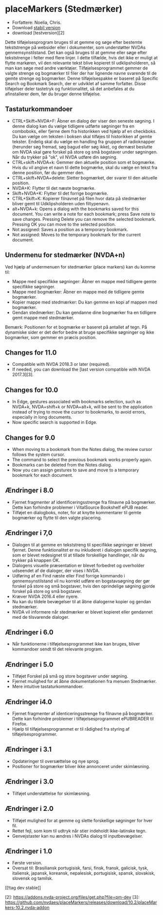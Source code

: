 # placeMarkers (Stedmærker) #

* Forfattere: Noelia, Chris.
* Download [stabil version][1]
* download [testversion][2]

Dette tilføjelsesprogram bruges til at gemme og søge efter bestemte
tekststrenge på websider eller i dokumenter, som understøtter NVDAs
gennemsynstilstand. Det kan også bruges til at gemme eller søge efter
tekststrenge i felter med flere linjer. I dette tilfælde, hvis det ikke er
muligt at flytte markøren, vil den relevante tekst blive kopieret til
udklipsholderen, så man kan søge med andre værktøjer. Tilføjelsesprogrammet
gemmer de valgte strenge og bogmærker til filer der har lignende navne
svarende til de gemte strenge og bogmærker. Denne tilføjelsespakke er
baseret på Specific Search og Bookmark Search, der er udviklet af samme
forfatter. Disse tilføjelser deler tastetryk og funktionalitet, så det
anbefales at du afinstallerer dem, før du bruger denne tilføjelse.

## Tastaturkommandoer ##

*	CTRL+Skift+NVDA+F: Åbner en dialog der viser den seneste søgning. I denne
  dialog kan du vælge tidligere udførte søgninger fra en comboboks, eller
  fjerne dem fra historikken ved hjælp af en checkboks. Du kan vælge om
  teksten i boksen skal tilføjes til historikken af gemte tekster. Endelig
  skal du vælge en handling fra gruppen af radioknapper (herunder søg
  fremad, søg bagud eller søg ikke), og dernæst beslutte om NVDA skal gøre
  forskel på store og små bogstaver under søgningen. Når du trykker på "ok",
  vil NVDA udføre din søgning.
*	CTRL+skift+NVDA+k: Gemmer den aktuelle position som et bogmærke. Hvis du
  vil angive et navn til dette bogmærke, skal du vælge en tekst fra denne
  position, før du gemmer den.
*	CTRL+skift+NVDA+delete: Sletter bogmærket, der svarer til den aktuelle
  position.
*	NVDA+K: Flytter til det næste bogmærke.
*	Skift+NVDA+K: Flytter til det forrige bogmærke.
*	CTRL+Skift+K: Kopierer filnavnet på filen hvor data på stedmærker bliver
  gemt til Udklipsholderen uden filtypenavn.
*	alt+NVDA+k: Opens a dialog with the bookmarks saved for this document. You
  can write a note for each bookmark; press Save note to save
  changes. Pressing Delete you can remove the selected bookmark. Pressing OK
  you can move to the selected position.
*	Not assigned: Saves a position as a temporary bookmark.
*	Not assigned: Moves to the temporary bookmark for the current document.


## Undermenu for stedmærker (NVDA+n) ##

Ved hjælp af undermenuen for stedmærker (place markers) kan du komme til:

*	Mappe med specifikke søgninger: Åbner en mappe med tidligere gemte
  specifikke søgninger.
*	Mappe med bogmærker: Åbner en mappe med de tidligere gemte bogmærker.
*	Kopier mappe med stedmærker: Du kan gemme en kopi af mappen med bogmærker.
*	Gendan stedmærker: Du kan gendanne dine bogmærker fra en tidligere gemt
  mappe med stedmærker.

Bemærk: Positionen for et bogmærke er baseret på antallet af tegn. På
dynamiske sider er det derfor bedre at bruge specifikke søgninger og ikke
bogmærker, som gemmer en præcis position.


## Changes for 11.0 ##
*	Compatible with NVDA 2018.3 or later (required).
*	If needed, you can download the [last version compatible with NVDA
  2017.3][3].

## Changes for 10.0 ##
*	In Edge, gestures associated with bookmarks selection, such as NVDA+k,
  NVDA+shift+k or NVDA+alt+k, will be sent to the application instead of
  trying to move the cursor to bookmarks, to avoid errors, especially in
  long documents.
*	Now specific search is supported in Edge.

## Changes for 9.0
*	When moving to a bookmark from the Notes dialog, the review cursor follows
  the system cursor.
*	The command to select the previous bookmark works properly again.
*	Bookmarks can be deleted from the Notes dialog.
*	Now you can assign gestures to save and move to a temporary bookmark for
  each document.

## Ændringer i 8.0 ##
*	Fjernet fragmenter af identificeringsstrenge fra filnavne på
  bogmærker. Dette kan forhindre problemer i VitalSource Bookshelf ePUB
  reader.
*	Tilføjet en dialogboks, noter, for at knytte kommentarer til gemte
  bogmærker og flytte til den valgte placering.

## Ændringer i 7,0 ##
*	Dialogen til at gemme en tekststreng til specifikke søgninger er blevet
  fjernet. Denne funktionalitet er nu inkluderet i dialogen specifik
  søgning, som er blevet redesignet til at tillade forskellige handlinger,
  når du trykker på knappen OK.
*	Dialogens visuelle præsentation er blevet forbedret og overholder
  udseendet af de dialoger, der vises i NVDA.
*	Udføring af en Find næste eller Find forrige kommando i gennemsynstilstand
  vil nu korrekt udføre en bogstavsøgning der gør forskel på store og små
  bogstaver, hvis den oprindelige søgning gjorde forskel på store og små
  bogstaver.
*	Kræver NVDA 2016.4 eller nyere.
*	Nu kan du tildele bevægelser til at åbne dialogerne kopier og gendan
  stedmærker.
*	NVDA vil informere når stedmærker er blevet kopieret eller gendannet med
  de tilsvarende dialoger.

## Ændringer i 6.0 ##
* Når funktionerne i tilføjelsesprogrammet ikke kan bruges, bliver
  kommandoer sendt til det relevante program.

## Ændringer i 5.0 ##
* Tilføjet Forskel på små og store bogstaver under søgning.
* Fjernet mulighed for at åbne dokumentationen fra menuen Stedmærker.
* Mere intuitive tastaturkommandoer.

## Ændringer i4.0  ##
* Fjernet fragmenter af identiceringsstrenge fra filnavne på
  bogmærker. Dette kan forhindre problemer i tilføjelsesprogrammet
  ePUBREADER til Firefox.
* Hjælp til tilføjelsesprogrammet er til rådighed fra styring af
  tilføjelsesprogrammer.

## Ændringer i 3.1 ##
* Opdateringer til oversættelse og nye sprog.
* Positioner for bogmærker bliver ikke annonceret under skimlæsning.

## Ændringer i 3.0 ##
* Tilføjet understøttelse for skimlæsning.

## Ændringer i 2.0 ##
* Tilføjet mulighed for at gemme og slette forskellige søgninger for hver
  fil.
* Rettet fejl, som kom til udtryk når stier indeholdt ikke-latinske tegn.
* Genvejstaster kan nu ændres i NVDAs dialog til inputbevægelser.

## Ændringer i 1.0 ##
* Første version.
* Oversat til: Brasiliansk portugisisk, farsi, finsk, fransk, galicisk,
  tysk, italiensk, japansk, koreansk, nepalesisk, portugisisk, spansk,
  slovakisk, slovensk og tamilsk.

[[!tag dev stable]]

[1]: https://addons.nvda-project.org/files/get.php?file=pm

[2]: https://addons.nvda-project.org/files/get.php?file=pm-dev [3]:
https://github.com/nvdaes/placeMarkers/releases/download/10.2/placeMarkers-10.2.nvda-addon
